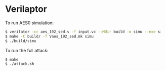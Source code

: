 # Verilaptor

To run AES0 simulation:
```bash
$ verilator -cc aes_192_sed.v -f input.vc --Mdir build -o simu --exe simulation.cpp
$ make -C build/ -f Vaes_192_sed.mk simu
$ ./build/simu
```

To run the full attack:
```bash
$ make
$ ./attack.sh
```
